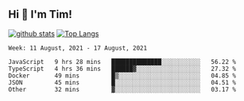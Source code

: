 ## Hi 👋 I'm Tim!
  
  [![github stats](https://github-readme-stats.vercel.app/api?username=thostetler&theme=dracula&count_private=true&show_icons=true)](https://github.com/thostetler/github-readme-stats)
  [![Top Langs](https://github-readme-stats.vercel.app/api/top-langs/?username=thostetler&layout=compact&count_private=true&theme=dracula&show_icons=true)](https://github.com/thostetler/github-readme-stats)
 
<!--START_SECTION:waka-->
```text
Week: 11 August, 2021 - 17 August, 2021

JavaScript   9 hrs 28 mins   ██████████████░░░░░░░░░░░   56.22 % 
TypeScript   4 hrs 36 mins   ██████▓░░░░░░░░░░░░░░░░░░   27.32 % 
Docker       49 mins         █▒░░░░░░░░░░░░░░░░░░░░░░░   04.85 % 
JSON         45 mins         █░░░░░░░░░░░░░░░░░░░░░░░░   04.51 % 
Other        32 mins         ▓░░░░░░░░░░░░░░░░░░░░░░░░   03.17 % 
```
<!--END_SECTION:waka-->
